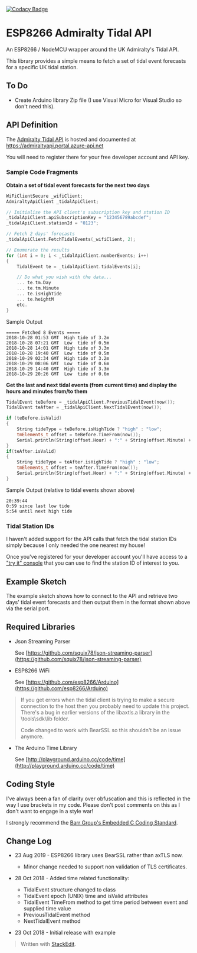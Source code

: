 [![Codacy Badge](https://api.codacy.com/project/badge/Grade/2dffbab911244b18b6d9f4f2fc911ba5)](https://www.codacy.com/manual/Scratchydisk/ESP8266-Admiralty-Tidal-API?utm_source=github.com&amp;utm_medium=referral&amp;utm_content=Scratchydisk/ESP8266-Admiralty-Tidal-API&amp;utm_campaign=Badge_Grade)

# ESP8266 Admiralty Tidal API

An ESP8266 / NodeMCU wrapper around the UK Admiralty's Tidal API.

This library provides a simple means to fetch a set of tidal event forecasts for a specific UK tidal station.

## To Do

* Create Arduino library Zip file (I use Visual Micro for Visual Studio so don't need this).

## API Definition

The [Admiralty Tidal API](https://admiraltyapi.portal.azure-api.net) is hosted and documented at https://admiraltyapi.portal.azure-api.net

You will need to register there for your free developer account and API key.

### Sample Code Fragments

**Obtain a set of tidal event forecasts for the next two days**

```C++    
WiFiClientSecure _wifiClient;
AdmiraltyApiClient _tidalApiClient;

// Initialise the API client's subscription key and station ID
_tidalApiClient.apiSubscriptionKey = "123456789abcdef";
_tidalApiClient.stationId = "0123";

// Fetch 2 days' forecasts
_tidalApiClient.FetchTidalEvents(_wifiClient, 2);

// Enumerate the results
for (int i = 0; i < _tidalApiClient.numberEvents; i++)
{
	TidalEvent te = _tidalApiClient.tidalEvents[i];

	// Do what you wish with the data...
	... te.tm.Day
 	... te.tm.Minute
    ... te.isHighTide
    ... te.heightM
    etc.
}
```
Sample Output
```
===== Fetched 8 Events =====
2018-10-28 01:53 GMT  High tide of 3.2m
2018-10-28 07:21 GMT  Low  tide of 0.5m
2018-10-28 14:01 GMT  High tide of 3.3m
2018-10-28 19:40 GMT  Low  tide of 0.5m
2018-10-29 02:34 GMT  High tide of 3.2m
2018-10-29 08:06 GMT  Low  tide of 0.6m
2018-10-29 14:40 GMT  High tide of 3.3m
2018-10-29 20:26 GMT  Low  tide of 0.6m
```
**Get the last and next tidal events (from current time) and display the hours and minutes from/to them**
```C++
TidalEvent teBefore = _tidalApiClient.PreviousTidalEvent(now());
TidalEvent teAfter = _tidalApiClient.NextTidalEvent(now());

if (teBefore.isValid)
{
	String tideType = teBefore.isHighTide ? "high" : "low";
	tmElements_t offset = teBefore.TimeFrom(now());
	Serial.println(String(offset.Hour) + ":" + String(offset.Minute) + " since last " + tideType + " tide");
}
if(teAfter.isValid)
{
	String tideType = teAfter.isHighTide ? "high" : "low";
	tmElements_t offset = teAfter.TimeFrom(now());
	Serial.println(String(offset.Hour) + ":" + String(offset.Minute) + " until next " + tideType + " tide");
}
```

Sample Output (relative to tidal events shown above)

```
20:39:44
0:59 since last low tide
5:54 until next high tide
```

### Tidal Station IDs

I haven't added support for the API calls that fetch the tidal station IDs simply because I only needed the one nearest my house!

Once you've registered for your developer account you'll have access to a ["try it" console](https://admiraltyapi.portal.azure-api.net/docs/services/uk-tidal-api/operations/Stations_GetStations/console) that you can use to find the station ID of interest to you.

## Example Sketch

The example sketch shows how to connect to the API and retrieve two days' tidal event forecasts and then output them in the format shown above via the serial port.

## Required Libraries

  * Json Streaming Parser
    
	See [https://github.com/squix78/json-streaming-parser](https://github.com/squix78/json-streaming-parser)
	
  * ESP8266 WiFi
  
    See [https://github.com/esp8266/Arduino](https://github.com/esp8266/Arduino)
	
>If you get errors when the tidal client is trying to make a secure connection to the host then you probably need to update this project. There's a bug in earlier versions of the libaxtls.a library in the \tools\sdk\lib folder.
>
>Code changed to work with BearSSL so this shouldn't be an issue anymore.
	
  * The Arduino Time Library
  
    See [http://playground.arduino.cc/code/time](http://playground.arduino.cc/code/time)

## Coding Style

I've always been a fan of clarity over obfuscation and this is reflected in the way I use brackets in my code. Please don't post comments on this as I don't want to engage in a style war!

I strongly recommend the [Barr Group's Embedded C Coding Standard](https://barrgroup.com/Embedded-Systems/Books/Embedded-C-Coding-Standard).

## Change Log
* 23 Aug 2019 - ESP8266 library uses BearSSL rather than axTLS now.
    * Minor change needed to support non validation of TLS certificates. 

* 28 Oct 2018 - Added time related functionality:
    * TidalEvent structure changed to class
	* TidalEvent epoch (UNIX) time and isValid attributes
	* TidalEvent TimeFrom method to get time period between event and supplied time value
	* PreviousTidalEvent method
	* NextTidalEvent method
	

* 23 Oct 2018 - Initial release with example

> Written with [StackEdit](https://stackedit.io/).
